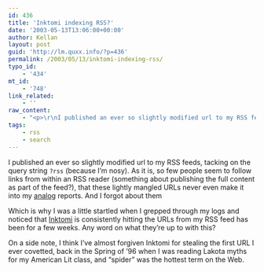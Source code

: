 ```yaml
---
id: 436
title: 'Inktomi indexing RSS?'
date: '2003-05-13T13:06:00+00:00'
author: Kellan
layout: post
guid: 'http://lm.quxx.info/?p=436'
permalink: /2003/05/13/inktomi-indexing-rss/
typo_id:
    - '434'
mt_id:
    - '748'
link_related:
    - ''
raw_content:
    - "<p>\r\nI published an ever so slightly modified url to my RSS feeds, tacking on the query string <code>?rss</code> (because I\\'m nosy).  As it is, so few people seem to follow links from within an RSS reader (something about publishing the full content as part of the feed?), that these lightly mangled URLs never even make it into my <a href=\\\"http://analog.cx\\\">analog</a> reports.  And I forgot about them\r\n</p>\r\n<p>\r\nWhich is why I was a little startled when I grepped through my logs and noticed that \r\n<a href=\\\"http://inktomi.com/\\\">Inktomi</a> is consistently hitting the URLs from my RSS feed has been for a few weeks.  Any word on what they\\'re up to with this?\r\n</p>\r\n<p>\r\nOn a side note, I think I\\'ve almost forgiven Inktomi for stealing the first URL I ever covetted, back in the Spring of \\'96 when I was reading Lakota myths for my American Lit class, and \\\"spider\\\" was the hottest term on the Web.\r\n</p>"
tags:
    - rss
    - search
---
```


I published an ever so slightly modified url to my RSS feeds, tacking on the query string `?rss` (because I’m nosy). As it is, so few people seem to follow links from within an RSS reader (something about publishing the full content as part of the feed?), that these lightly mangled URLs never even make it into my [analog](http://analog.cx) reports. And I forgot about them

Which is why I was a little startled when I grepped through my logs and noticed that [Inktomi](http://inktomi.com/) is consistently hitting the URLs from my RSS feed has been for a few weeks. Any word on what they’re up to with this?

On a side note, I think I’ve almost forgiven Inktomi for stealing the first URL I ever covetted, back in the Spring of ’96 when I was reading Lakota myths for my American Lit class, and “spider” was the hottest term on the Web.